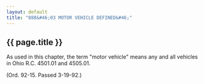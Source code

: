 ```yaml
---
layout: default 
title: "888&#46;03 MOTOR VEHICLE DEFINED&#46;"
---
```


{{ page.title }}
----------------

As used in this chapter, the term "motor vehicle" means any and all
vehicles in Ohio R.C. 4501.01 and 4505.01.

(Ord. 92-15. Passed 3-19-92.)
